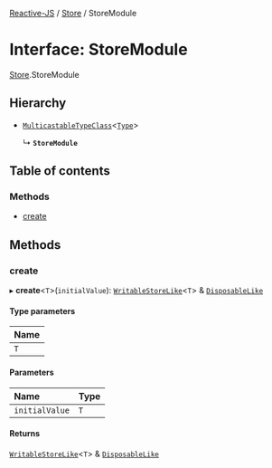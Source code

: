 [Reactive-JS](../README.md) / [Store](../modules/Store.md) / StoreModule

# Interface: StoreModule

[Store](../modules/Store.md).StoreModule

## Hierarchy

- [`MulticastableTypeClass`](types.MulticastableTypeClass.md)<[`Type`](../modules/Store.md#type)\>

  ↳ **`StoreModule`**

## Table of contents

### Methods

- [create](Store.StoreModule.md#create)

## Methods

### create

▸ **create**<`T`\>(`initialValue`): [`WritableStoreLike`](types.WritableStoreLike.md)<`T`\> & [`DisposableLike`](types.DisposableLike.md)

#### Type parameters

| Name |
| :------ |
| `T` |

#### Parameters

| Name | Type |
| :------ | :------ |
| `initialValue` | `T` |

#### Returns

[`WritableStoreLike`](types.WritableStoreLike.md)<`T`\> & [`DisposableLike`](types.DisposableLike.md)
